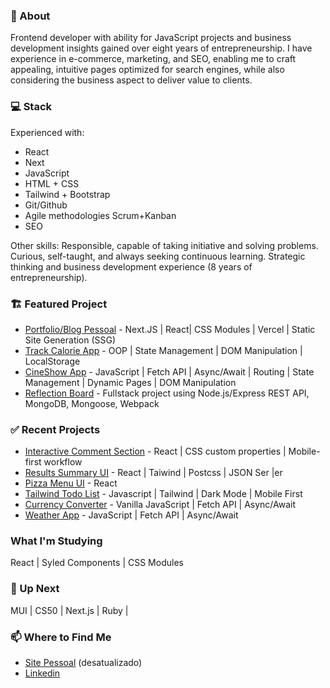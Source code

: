 ### 👋 About 

Frontend developer with ability for JavaScript projects and business development insights gained over eight years of entrepreneurship. I have experience in e-commerce, marketing, and SEO, enabling me to craft appealing, intuitive pages optimized for search engines, while also considering the business aspect to deliver value to clients.

### 💻 Stack
Experienced with:

- React
- Next
- JavaScript
- HTML + CSS
- Tailwind + Bootstrap
- Git/Github
- Agile methodologies Scrum+Kanban
- SEO

Other skills:
Responsible, capable of taking initiative and solving problems.
Curious, self-taught, and always seeking continuous learning.
Strategic thinking and business development experience (8 years of entrepreneurship).

### 🏗️ Featured Project
- [Portfolio/Blog Pessoal](https://aecio-blog.vercel.app/) - Next.JS | React| CSS Modules | Vercel | Static Site Generation (SSG)
- [Track Calorie App](https://github.com/aecio-neto/Portfolio/tree/main/4%20-%20advanced/04%20-%20tracalorie_app) - OOP | State Management | DOM Manipulation | LocalStorage
- [CineShow App](https://github.com/aecio-neto/Portfolio/tree/main/4%20-%20advanced/03%20-%20cineShow%20app) - JavaScript | Fetch API | Async/Await | Routing | State Management | Dynamic Pages | DOM Manipulation
- [Reflection Board](https://github.com/aecio-neto/reflection-board) - Fullstack project using Node.js/Express REST API, MongoDB, Mongoose, Webpack

### ✅ Recent Projects
- [Interactive Comment Section](https://github.com/aecio-neto/Interactive-comments-section) - React | CSS custom properties | Mobile-first workflow
- [Results Summary UI](https://github.com/aecio-neto/react-results-summary-ui-component) - React | Taiwind | Postcss | JSON Ser |er
- [Pizza Menu UI](https://github.com/aecio-neto/pizza-menu) - React
- [Tailwind Todo List](https://github.com/aecio-neto/Portfolio/tree/main/3%20-%20intermediate/03%20-%20To-do%20List%202.0) - Javascript | Tailwind | Dark Mode | Mobile First 
- [Currency Converter](https://github.com/aecio-neto/Portfolio/tree/main/4%20-%20advanced/02%20-%20Conversor%20de%20moedas) - Vanilla JavaScript | Fetch API | Async/Await
- [Weather App](https://github.com/aecio-neto/Portfolio/tree/main/4%20-%20advanced/01%20-%20weather-app) - JavaScript | Fetch API | Async/Await

### What I'm Studying
React | Syled Components | CSS Modules

### 🚀 Up Next
MUI | CS50 | Next.js | Ruby |

### 📫 Where to Find Me
- [Site Pessoal](https://aecioneto.com.br/) (desatualizado)
- [Linkedin](https://linkedin.com/in/aecio-neto)
